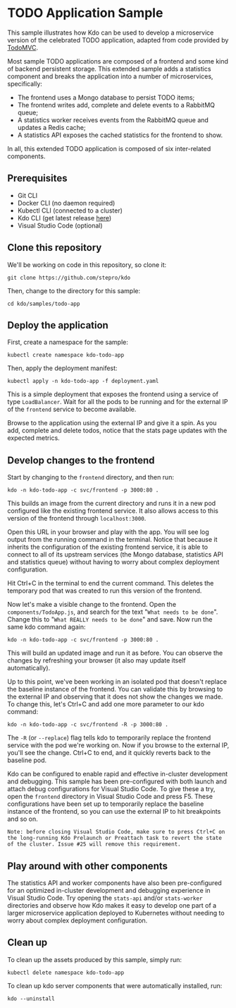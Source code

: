# TODO Application Sample

This sample illustrates how Kdo can be used to develop a microservice version of the celebrated TODO application, adapted from code provided by [TodoMVC](http://todomvc.com).

Most sample TODO applications are composed of a frontend and some kind of backend persistent storage. This extended sample adds a statistics component and breaks the application into a number of microservices, specifically:

- The frontend uses a Mongo database to persist TODO items;
- The frontend writes add, complete and delete events to a RabbitMQ queue;
- A statistics worker receives events from the RabbitMQ queue and updates a Redis cache;
- A statistics API exposes the cached statistics for the frontend to show.

In all, this extended TODO application is composed of six inter-related components.

## Prerequisites

- Git CLI
- Docker CLI (no daemon required)
- Kubectl CLI (connected to a cluster)
- Kdo CLI (get latest release [here](https://github.com/stepro/kdo/releases))
- Visual Studio Code (optional)

## Clone this repository

We'll be working on code in this repository, so clone it:

```
git clone https://github.com/stepro/kdo
```

Then, change to the directory for this sample:

```
cd kdo/samples/todo-app
```

## Deploy the application

First, create a namespace for the sample:

```
kubectl create namespace kdo-todo-app
```

Then, apply the deployment manifest:

```
kubectl apply -n kdo-todo-app -f deployment.yaml
```

This is a simple deployment that exposes the frontend using a service of type `LoadBalancer`. Wait for all the pods to be running and for the external IP of the `frontend` service to become available.

Browse to the application using the external IP and give it a spin. As you add, complete and delete todos, notice that the stats page updates with the expected metrics.

## Develop changes to the frontend

Start by changing to the `frontend` directory, and then run:

```
kdo -n kdo-todo-app -c svc/frontend -p 3000:80 .
```

This builds an image from the current directory and runs it in a new pod configured like the existing frontend service. It also allows access to this version of the frontend through `localhost:3000`.

Open this URL in your browser and play with the app. You will see log output from the running command in the terminal. Notice that because it inherits the configuration of the existing frontend service, it is able to connect to all of its upstream services (the Mongo database, statistics API and statistics queue) without having to worry about complex deployment configuration.

Hit Ctrl+C in the terminal to end the current command. This deletes the temporary pod that was created to run this version of the frontend.

Now let's make a visible change to the frontend. Open the `components/TodoApp.js`, and search for the text "`What needs to be done`". Change this to "`What REALLY needs to be done`" and save. Now run the same kdo command again:

```
kdo -n kdo-todo-app -c svc/frontend -p 3000:80 .
```

This will build an updated image and run it as before. You can observe the changes by refreshing your browser (it also may update itself automatically).

Up to this point, we've been working in an isolated pod that doesn't replace the baseline instance of the frontend. You can validate this by browsing to the external IP and observing that it does not show the changes we made. To change this, let's Ctrl+C and add one more parameter to our kdo command:

```
kdo -n kdo-todo-app -c svc/frontend -R -p 3000:80 .
```

The `-R` (or `--replace`) flag tells kdo to temporarily replace the frontend service with the pod we're working on. Now if you browse to the external IP, you'll see the change. Ctrl+C to end, and it quickly reverts back to the baseline pod.

Kdo can be configured to enable rapid and effective in-cluster development and debugging. This sample has been pre-configured with both launch and attach debug configurations for Visual Studio Code. To give these a try, open the `frontend` directory in Visual Studio Code and press F5. These configurations have been set up to temporarily replace the baseline instance of the frontend, so you can use the external IP to hit breakpoints and so on.

    Note: before closing Visual Studio Code, make sure to press Ctrl+C on the long-running Kdo Prelaunch or Preattach task to revert the state of the cluster. Issue #25 will remove this requirement.

## Play around with other components

The statistics API and worker components have also been pre-configured for an optimized in-cluster development and debugging experience in Visual Studio Code. Try opening the `stats-api` and/or `stats-worker` directories and observe how Kdo makes it easy to develop one part of a larger microservice application deployed to Kubernetes without needing to worry about complex deployment configuration.

## Clean up

To clean up the assets produced by this sample, simply run:

```
kubectl delete namespace kdo-todo-app
```

To clean up kdo server components that were automatically installed, run:

```
kdo --uninstall
```
